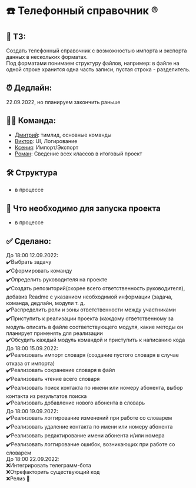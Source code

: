 # :phone: Телефонный справочник :registered:
## :bookmark_tabs: ТЗ:
Создать телефонный справочник с возможностью импорта и экспорта данных в нескольких форматах.  
Под форматами понимаем структуру файлов, например: в файле на одной строке хранится одна часть записи, пустая строка - разделитель.
## :alarm_clock: Дедлайн: 
22.09.2022, но планируем закончить раньше
## :man_technologist: Команда: 
- [Дмитрий](https://github.com/Argizol):  тимлид, основные команды
- [Виктор](https://github.com/TheLi4e):  UI, Логирование
- [Ксения](https://github.com/letusbeus):  Импорт/Экспорт
- [Роман](https://github.com/AndarkRA):  Сведение всех классов в итоговый проект
## :hammer_and_wrench: Структура 
- в процессе
## :floppy_disk: Что необходимо для запуска проекта
- в процессе
## :white_check_mark: Сделано:
До 18:00 12.09.2022:  
:heavy_check_mark:Выбрать задачу  
:heavy_check_mark:Сформировать команду  
:heavy_check_mark:Определить руководителя на проекте  
:heavy_check_mark:Создать репозиторий(скорее всего ответственность руководителя), добавив Readme с указанием необходимой информации (задача, команда, дедлайн, модули т. д.  
:heavy_check_mark:Распределить роли и зоны ответственности между участниками  
:heavy_check_mark:Приступить к реализации проекта (каждому ответственному за модуль описать в файле соответствующего модуля, какие методы он планирует применять для реализации  
:heavy_check_mark:Обсудить каждый модуль командой и приступить к написанию кода  
До 18:00 15.09.2022:  
:heavy_check_mark:Реализовать импорт словаря (создание пустого словаря в случае отказа от импорта)  
:heavy_check_mark:Реализовать сохранение словаря в файл  
:heavy_check_mark:Реализовать чтение всего словаря  
:heavy_check_mark:Реализовать поиск контакта по имени или номеру абонента, выбор контакта из результатов поиска  
:heavy_check_mark:Реализовать добавление нового абонента в словарь  
До 18:00 19.09.2022:  
:heavy_check_mark:Реализовать логгирование изменений при работе со словарем  
:heavy_check_mark:Реализовать удаление контакта по имени или номеру абонента  
:heavy_check_mark:Реализовать редактирование имени абонента и/или номера  
:heavy_check_mark:Реализовать логгирование ошибок, возникающих при работе со словарем  
До 18:00 22.09.2022:  
:x:Интегрировать телеграмм-бота  
:x:Отрефакторить существующий код  
:x:Релиз :tada:
